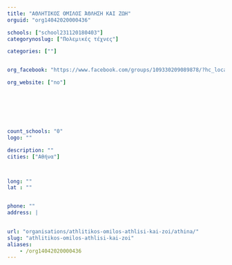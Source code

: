 ```yaml
---
title: "ΑΘΛΗΤΙΚΟΣ ΟΜΙΛΟΣ ΆΘΛΗΣΗ ΚΑΙ ΖΩΗ"
orguid: "org14042020000436"

schools: ["school231120180403"]
categorynoslug: ["Πολεμικές τέχνες"]

categories: [""]


org_facebook: "https://www.facebook.com/groups/109330209089878/?hc_location=stream"

org_website: ["no"]







count_schools: "0"
logo: ""

description: ""
cities: ["Αθήνα"]



long: ""
lat : ""


phone: ""
address: |
    

url: "organisations/athlitikos-omilos-athlisi-kai-zoi/athina/"
slug: "athlitikos-omilos-athlisi-kai-zoi"
aliases:
    - /org14042020000436
---
```




